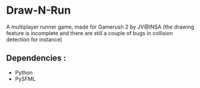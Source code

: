 Draw-N-Run
==========

A multiplayer runner game, made for Gamerush 2 by JV@INSA (the drawing feature is incomplete and there are still a couple of bugs in collision detection for instance)

## Dependencies :

* Python
* PySFML
